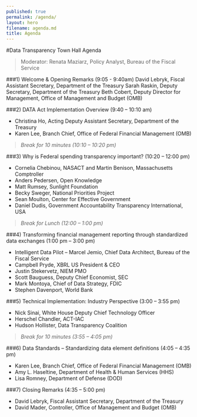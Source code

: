 ```yaml
---
published: true
permalink: /agenda/
layout: hero
filename: agenda.md
title: Agenda
---
```



#Data Transparency Town Hall Agenda

>Moderator: Renata Maziarz, Policy Analyst, Bureau of the Fiscal Service


###1)	Welcome & Opening Remarks (9:05 - 9:40am)
David Lebryk, Fiscal Assistant Secretary, Department of the Treasury
Sarah Raskin, Deputy Secretary, Department of the Treasury
Beth Cobert, Deputy Director for Management, Office of Management and Budget (OMB)

###2)	DATA Act Implementation Overview (9:40 – 10:10 am)
* Christina Ho, Acting Deputy Assistant Secretary, Department of the Treasury
* Karen Lee, Branch Chief, Office of Federal Financial Management (OMB)


>*Break for 10 minutes (10:10 – 10:20 pm)* 


###3)	Why is Federal spending transparency important? (10:20 – 12:00 pm)
* Cornelia Chebinou, NASACT and Martin Benison, Massachusetts Comptroller
* Anders Pedersen, Open Knowledge 
* Matt Rumsey, Sunlight Foundation
* Becky Sweger, National Priorities Project
* Sean Moulton, Center for Effective Government
* Daniel Dudis, Government Accountability Transparency International, USA


>*Break for Lunch (12:00 – 1:00 pm)* 


###4)	Transforming financial management reporting through standardized data exchanges (1:00 pm – 3:00 pm)
* Intelligent Data Pilot – Marcel Jemio, Chief Data Architect, Bureau of the Fiscal Service 
* Campbell Pryde, XBRL US President & CEO
* Justin Stekervetz, NIEM PMO 
* Scott Bauguess, Deputy Chief Economist, SEC 
* Mark Montoya, Chief of Data Strategy, FDIC
* Stephen Davenport, World Bank

###5)	Technical Implementation: Industry Perspective (3:00 – 3:55 pm)
* Nick Sinai, White House Deputy Chief Technology Officer
* Herschel Chandler, ACT-IAC
* Hudson Hollister, Data Transparency Coalition 

>*Break for 10 minutes (3:55 – 4:05 pm)* 

###6)	Data Standards – Standardizing data element definitions (4:05 – 4:35  pm)
* Karen Lee, Branch Chief, Office of Federal Financial Management (OMB)
* Amy L. Haseltine, Department of Health & Human Services (HHS)
* Lisa Romney, Department of Defense (DOD) 

###7)	Closing Remarks (4:35 – 5:00 pm) 
* David Lebryk, Fiscal Assistant Secretary, Department of the Treasury
* David Mader, Controller, Office of Management and Budget (OMB)


